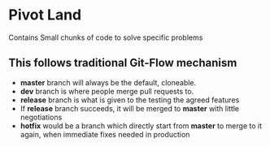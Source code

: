 # Pivot Land
Contains Small chunks of code to solve specific problems

## This follows traditional Git-Flow mechanism
* **master** branch will always be the default, cloneable.
* **dev** branch is where people merge pull requests to.
* **release** branch is what is given to the testing the agreed features
* If **release** branch succeeds, it will be merged to **master** with little negotiations
* **hotfix** would be a branch which directly start from **master** to merge to it again, when immediate fixes needed in production
